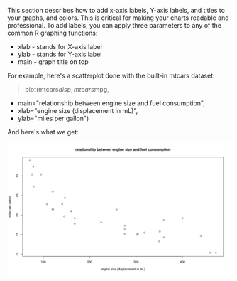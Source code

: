 This section describes how to add x-axis labels, Y-axis labels, and titles to your graphs, and colors.   This is critical for making your charts readable and professional.  To add labels, you can apply three parameters to any of the common R graphing functions:

* xlab - stands for X-axis label
* ylab - stands for Y-axis label
* main - graph title on top

For example, here's a scatterplot done with the built-in mtcars dataset:

> plot(mtcars$disp, mtcars$mpg, 
+   main="relationship between engine size and fuel consumption",
+   xlab="engine size (displacement in mL)",
+   ylab="miles per gallon")

And here's what we get:

![](images/mpg-vs-disp-labels.png)

